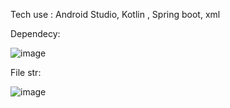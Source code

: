 Tech use : Android Studio, Kotlin , Spring boot, xml


Dependecy:

![image](https://github.com/user-attachments/assets/dfae1c77-bdd6-4019-8bd9-663500d74538)

File str:

![image](https://github.com/user-attachments/assets/168f0d90-432c-4471-812e-93069c783897)


